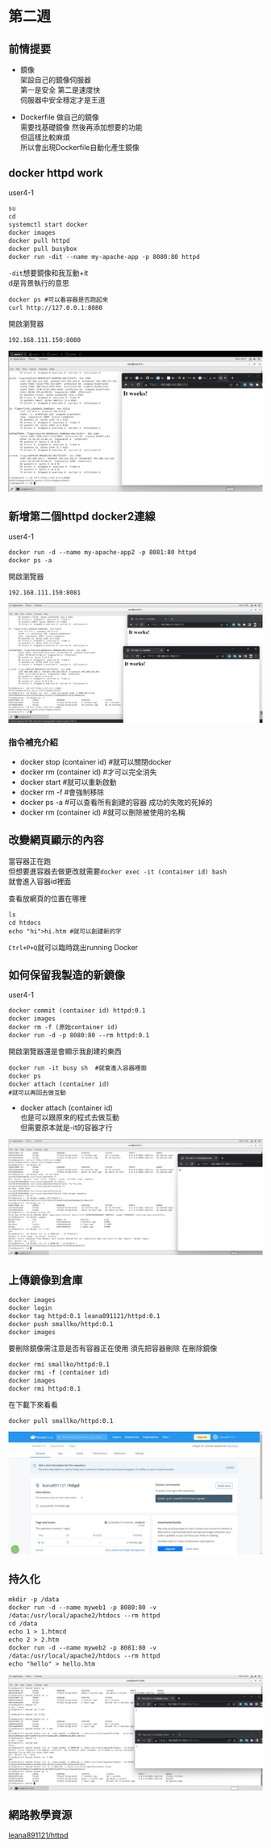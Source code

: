 # 第二週

## 前情提要
* 鏡像  
架設自己的鏡像伺服器  
第一是安全 第二是速度快  
伺服器中安全穩定才是王道  

* Dockerfile
做自己的鏡像  
需要找基礎鏡像 然後再添加想要的功能  
但這樣比較麻煩  
所以會出現Dockerfile自動化產生鏡像  

## docker httpd work
user4-1

    su
    cd
    systemctl start docker
    docker images
    docker pull httpd
    docker pull busybox
    docker run -dit --name my-apache-app -p 8080:80 httpd  

`-dit`想要鏡像和我互動+it  
d是背景執行的意思

    docker ps #可以看容器是否跑起來
    curl http://127.0.0.1:8080

開啟瀏覽器

    192.168.111.150:8080

<img src=".\pic\messageImage_1663033876201.jpg">

## 新增第二個httpd docker2連線
user4-1
    
    docker run -d --name my-apache-app2 -p 8081:80 httpd
    docker ps -a
    
開啟瀏覽器

    192.168.111.150:8081

<img src=".\pic\messageImage_1663034954546.jpg">

### 指令補充介紹
* docker stop (container id) #就可以關閉docker
* docker rm (container id) #才可以完全消失  
* docker start #就可以重新啟動
* docker rm -f #會強制移除
* docker ps -a #可以查看所有創建的容器 成功的失敗的死掉的
* docker rm (container id) #就可以刪除被使用的名稱

## 改變網頁顯示的內容
當容器正在跑  
但想要進容器去做更改就需要`docker exec -it (container id) bash`  
就會進入容器id裡面  

查看放網頁的位置在哪裡

    ls
    cd htdocs
    echo "hi">hi.htm #就可以創建新的字

`Ctrl+P+Q`就可以臨時跳出running Docker

## 如何保留我製造的新鏡像  
user4-1

    docker commit (container id) httpd:0.1
    docker images
    docker rm -f (原始container id)
    docker run -d -p 8080:80 --rm httpd:0.1

開啟瀏覽器還是會顯示我創建的東西

    docker run -it busy sh  #就會進入容器裡面
    docker ps
    docker attach (container id)
    #就可以再回去做互動

- docker attach (container id)  
也是可以跟原來的程式去做互動  
但需要原本就是-it的容器才行  

<img src=".\pic\2022-09-13imagessave.jpg">

## 上傳鏡像到倉庫

    docker images
    docker login
    docker tag httpd:0.1 leana891121/httpd:0.1
    docker push smallko/httpd:0.1
    docker images


要刪除鏡像需注意是否有容器正在使用
須先把容器刪除 在刪除鏡像

    docker rmi smallko/httpd:0.1
    docker rmi -f (container id)
    docker images
    docker rmi httpd:0.1

在下載下來看看

    docker pull smallko/httpd:0.1

<img src=".\pic\messageImage_1663039345290.jpg">

## 持久化

    mkdir -p /data
    docker run -d --name myweb1 -p 8080:80 -v /data:/usr/local/apache2/htdocs --rm httpd
    cd /data
    echo 1 > 1.htmcd
    echo 2 > 2.htm
    docker run -d --name myweb2 -p 8081:80 -v /data:/usr/local/apache2/htdocs --rm httpd
    echo "hello" > hello.htm

<img src=".\pic\messageImage_1663041431692.jpg">


## 網路教學資源

[leana891121/httpd](https://hub.docker.com/repository/docker/leana891121/httpd)